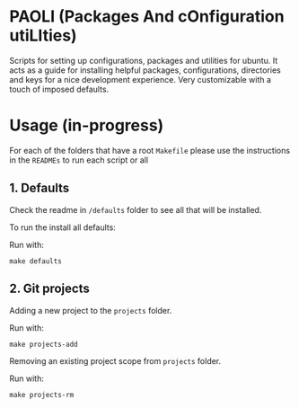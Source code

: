 # PAOLI (Packages And cOnfiguration utiLIties)
Scripts for setting up configurations, packages and utilities for ubuntu. It acts as a guide for installing helpful packages, configurations, directories and keys for a nice development experience. Very customizable with a touch of imposed defaults.

# Usage (in-progress)
For each of the folders that have a root `Makefile` please use the instructions in the `READMEs` to run each script or all


## 1. Defaults
Check the readme in `/defaults` folder to see all that will be installed.

To run the install all defaults:

Run with:
```shell
make defaults
```

## 2. Git projects
Adding a new project to the `projects` folder.

Run with:
```shell
make projects-add
```

Removing an existing project scope from `projects` folder.

Run with:
```shell
make projects-rm
```


